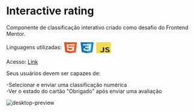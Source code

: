 # Interactive rating 

Componente de classificação interativo criado como desafio do Frontend Mentor.

Linguagens utilizadas: 
<img align="center" alt="HTML" height="30" width="40" src="https://raw.githubusercontent.com/devicons/devicon/master/icons/html5/html5-original.svg">
<img align="center" alt="CSS" height="30" width="40" src="https://raw.githubusercontent.com/devicons/devicon/master/icons/css3/css3-original.svg">
<img align="center" alt="Js" height="30" width="40" src="https://raw.githubusercontent.com/devicons/devicon/master/icons/javascript/javascript-original.svg"> <br/>

Acesso: <a href="https://matheeusgomes.github.io/interactive-rating/">Link</a>

Seus usuários devem ser capazes de:

-Selecionar e enviar uma classificação numérica<br/>
-Ver o estado do cartão "Obrigado" após enviar uma avaliação

![desktop-preview](https://user-images.githubusercontent.com/10269675/197842259-eaa03b51-e122-4a3c-8f2c-23092800ce8d.jpg)
